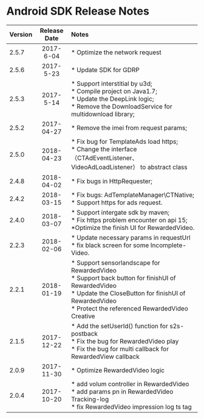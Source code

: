 # Android SDK Release Notes

| Version | Release Date | Notes                                    |
| ------- | :----------: | :--------------------------------------- |
| 2.5.7   |  2017-6-04   | * Optimize the network request           |
| 2.5.6   |  2017-5-23   | * Update SDK for GDRP                    |
| 2.5.3   |  2017-5-14   | * Support interstitial by u3d; <br> * Compile project on Java1.7; <br> * Update the DeepLink logic; <br> * Remove the DownloadService for multidownload library;
| 2.5.2   |  2017-04-27  | * Remove the imei from request params;   |
| 2.5.0   |  2018-04-23  | * Fix bug for TemplateAds load https; <br> * Change the interface（CTAdEventListener、VideoAdLoadListener） to abstract class 
| 2.4.8   |  2018-04-02  | * Fix bugs in HttpRequester; <br>        |
| 2.4.2   |  2018-03-15  | * Fix bugs: AdTemplateManager\CTNative; <br>* Support https for ads request. <br> |
| 2.4.0   |  2018-03-07  | * Support intergate sdk by maven; <br>* Fix https problem encounter on api 15; <br>  *Optimize the finish UI for RewardedVideo. |
| 2.2.3   |  2018-02-06  | * Update necessary params in requestUrl <br> * fix black screen for some Incomplete-Video. |
| 2.2.1   |  2018-01-19  | *  Support sensorlandscape for RewardedVideo <br> * Support back button for finishUI of RewardedVideo <br> * Update the CloseButton for finishUI of RewardedVideo  <br> * Protect the referenced RewardedVideo Creative |
| 2.1.5   |  2017-12-22  | * Add the setUserId() function for s2s-postback <br> * Fix the bug for RewardedVideo play <br> * Fix the bug for multi callback for RewardedView callback |
| 2.0.9   |  2017-11-30  | * Optimize RewardedVideo logic           |
| 2.0.4   |  2017-10-20  | * add volum controller in RewardedVideo <br> * add params pn in RewardedVideo Tracking-log <br>  * fix RewardedVideo impression log ts tag |

